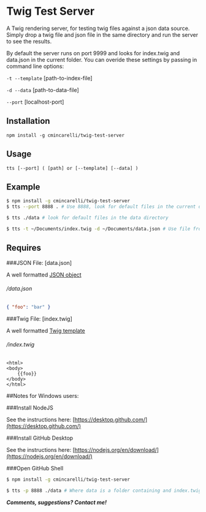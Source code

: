 # Twig Test Server

A Twig rendering server, for testing twig files against a json data source. Simply drop a twig file and json file in the same directory and run the server to see the results.

By default the server runs on port 9999 and looks for index.twig and data.json in the current folder. You can overide these settings by passing in command line options:

`-t --template` [path-to-index-file]

`-d --data` [path-to-data-file]

`--port` [localhost-port]

## Installation

`npm install -g cmincarelli/twig-test-server`

## Usage

`tts [--port] ( [path] or [--template] [--data] )`

## Example

```bash
$ npm install -g cmincarelli/twig-test-server
$ tts --port 8888 . # Use 8888, look for default files in the current directory

$ tts ./data # look for default files in the data directory

$ tts -t ~/Documents/index.twig -d ~/Documents/data.json # Use file from ~/Documents
```

## Requires

###JSON File: [data.json]

A well formatted [JSON object](http://www.json.org/)

######  /data.json

```json
{ "foo": "bar" }
```

###Twig File: [index.twig]

A well formatted [Twig template](http://twig.sensiolabs.org/documentation)

###### /index.twig

```twig
<html>
<body>
	{{foo}}
</body>
</html>
```

##Notes for Windows users:

###Install NodeJS

See the instructions here: [https://desktop.github.com/](https://desktop.github.com/)

###Install GitHub Desktop

See the instructions here: [https://nodejs.org/en/download/](https://nodejs.org/en/download/)

###Open GitHub Shell

```bash
$ npm install -g cmincarelli/twig-test-server

$ tts -p 8888 ./data # Where data is a folder containing and index.twig and data.json file
```

***Comments, suggestions? Contact me!***

